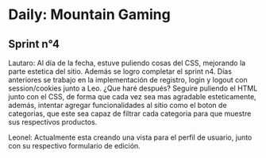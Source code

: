 # Daily: Mountain Gaming  
## Sprint n°4

Lautaro: Al día de la fecha, estuve puliendo cosas del CSS, mejorando la parte estetica del sitio. Además se logro completar el sprint n4. Días anteriores se trabajo en la implementación de registro, login y logout con session/cookies junto a Leo. ¿Que haré después? Seguire puliendo el HTML junto con el CSS, de forma que cada vez sea mas agradable esteticamente, además, intentar agregar funcionalidades al sitio como el boton de categorias, que este sea capaz de filtrar cada categoria para que muestre sus respectivos productos.

Leonel: Actualmente esta creando una vista para el perfil de usuario, junto con su respectivo formulario de edición. 

